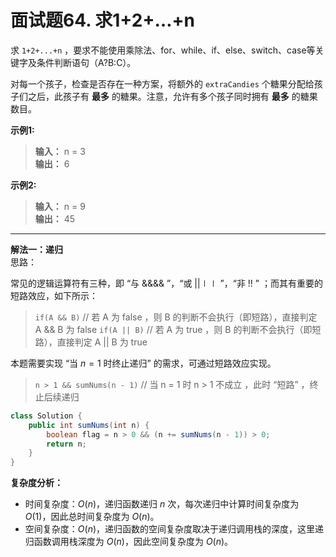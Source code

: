 
# 面试题64. 求1+2+…+n

求 `1+2+...+n` ，要求不能使用乘除法、for、while、if、else、switch、case等关键字及条件判断语句（A?B:C）。

对每一个孩子，检查是否存在一种方案，将额外的 `extraCandies` 个糖果分配给孩子们之后，此孩子有 **最多** 的糖果。注意，允许有多个孩子同时拥有 **最多** 的糖果数目。

**示例1:**  
>**输入：** n = 3  
>**输出：** 6  

**示例2:**  
>**输入：** n = 9  
>**输出：** 45  

---
**解法一：递归**  
思路：  

常见的逻辑运算符有三种，即 “与 \&\&&& ”，“或 ||∣∣ ”，“非 !! ” ；而其有重要的短路效应，如下所示：

>`if(A && B)`  // 若 A 为 false ，则 B 的判断不会执行（即短路），直接判定 A && B 为 false
>`if(A || B)` // 若 A 为 true ，则 B 的判断不会执行（即短路），直接判定 A || B 为 true  

本题需要实现 “当 $n = 1$ 时终止递归” 的需求，可通过短路效应实现。
>`n > 1 && sumNums(n - 1)` // 当 n = 1 时 n > 1 不成立 ，此时 “短路” ，终止后续递归

```Java
class Solution {
    public int sumNums(int n) {
        boolean flag = n > 0 && (n += sumNums(n - 1)) > 0;
        return n;
    }
}
```

**复杂度分析：**  

* 时间复杂度：$O(n)$，递归函数递归 $n$ 次，每次递归中计算时间复杂度为 $O(1)$，因此总时间复杂度为 $O(n)$。
* 空间复杂度：$O(n)$，递归函数的空间复杂度取决于递归调用栈的深度，这里递归函数调用栈深度为 $O(n)$，因此空间复杂度为 $O(n)$。
